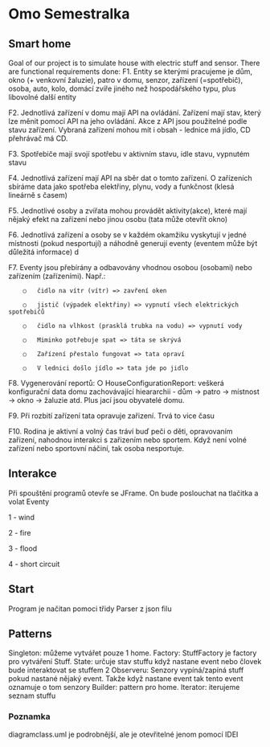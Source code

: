 # Omo Semestralka



## Smart home

Goal of our project is to simulate house with electric stuff and sensor. 
There are functional requirements done:
F1.	Entity se kterými pracujeme je dům, okno (+ venkovní žaluzie), patro v domu, senzor, zařízení (=spotřebič), osoba, auto, kolo, domácí zvíře jiného než hospodářského typu, plus libovolné další entity

F2.	Jednotlivá zařízení v domu mají API na ovládání. Zařízení mají stav, který lze měnit pomocí API na jeho ovládání. Akce z API jsou použitelné podle stavu zařízení. Vybraná zařízení mohou mít i obsah - lednice má jídlo, CD přehrávač má CD.

F3.	Spotřebiče mají svojí spotřebu v aktivním stavu, idle stavu, vypnutém stavu

F4.	Jednotlivá zařízení mají API na sběr dat o tomto zařízení. O zařízeních sbíráme data jako spotřeba elektřiny, plynu, vody a funkčnost (klesá lineárně s časem)

F5.	Jednotlivé osoby a zvířata mohou provádět aktivity(akce), které mají nějaký efekt na zařízení nebo jinou osobu (tata může otevřít okno)

F6.	Jednotlivá zařízení a osoby se v každém okamžiku vyskytují v jedné místnosti (pokud nesportují) a náhodně generují eventy (eventem může být důležitá informace) d

F7.	Eventy jsou přebírány a odbavovány vhodnou osobou (osobami) nebo zařízením (zařízeními). Např.:
        
        ○	čidlo na vítr (vítr) => zavření oken
        
        ○	jistič (výpadek elektřiny) => vypnutí všech elektrických spotřebičů
        
        ○	čidlo na vlhkost (prasklá trubka na vodu) => vypnutí vody
        
        ○   Miminko potřebuje spat => táta se skrývá
        
        ○	Zařízení přestalo fungovat => tata opraví 
        
        ○	V lednici došlo jídlo => tata jde po jidlo

F8.	Vygenerování reportů:
        ○	HouseConfigurationReport: veškerá konfigurační data domu zachovávající hieararchii - dům -> patro -> místnost -> okno -> žaluzie atd. Plus jací jsou obyvatelé domu.
        

F9.	Při rozbití zařízení tata opravuje zařizení. Trvá to vice času

F10.	Rodina je aktivní a volný čas tráví buď peči o děti, opravovaním zařizení, nahodnou interakci s zařizením nebo sportem. Když není volné zařízení nebo sportovní náčiní, tak osoba nesportuje.
  

## Interakce

Při spouštění programů otevře se JFrame. On bude poslouchat na tlačitka a volat Eventy

1 - wind

2 - fire

3 - flood

4 - short circuit

## Start

Program je načitan pomoci třidy Parser z json filu

## Patterns

Singleton: můžeme vytvářet pouze 1 home.
Factory: StuffFactory je factory pro vytváření Stuff.
State: určuje stav stuffu když nastane event nebo človek bude 
interaktovat se stuffem
2 Observeru: Senzory vypíná/zapíná stuff pokud nastané nějaký 
event. Takže když nastane event tak tento event oznamuje o tom 
senzory
Builder: pattern pro home.
Iterator: iterujeme seznam stuffu 

### Poznamka
diagramclass.uml je podrobnější, ale je otevřitelné jenom pomocí IDEI
